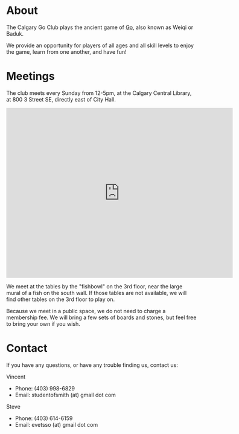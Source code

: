 <!-- 
.. title: About us
.. slug: about-us
.. date: 2018-05-09 22:54:32 UTC-06:00
.. tags: 
.. category: 
.. link: 
.. description: 
.. type: text
.. author: Steve
-->

# About

The Calgary Go Club plays the ancient game of [Go](https://en.wikipedia.org/wiki/Go_%28game%29), also known as Weiqi or Baduk.

We provide an opportunity for players of all ages and all skill
levels to enjoy the game, learn from one another, and have fun!

# Meetings
The club meets every Sunday from 12-5pm, at the Calgary Central
Library, at 800 3 Street SE, directly east of City Hall.

<iframe src="https://www.google.com/maps/embed?pb=!1m18!1m12!1m3!1d2508.419721842189!2d-114.05711834839785!3d51.045337352101534!2m3!1f0!2f0!3f0!3m2!1i1024!2i768!4f13.1!3m3!1m2!1s0x537170003cb69fe3%3A0x65642e5fb9371572!2sCentral%20Library!5e0!3m2!1sen!2sca!4v1577082584228!5m2!1sen!2sca" width="600" height="450" frameborder="0" style="border:0;" allowfullscreen=""></iframe>

We meet at the tables by the "fishbowl" on the 3rd floor, near the large mural of a fish on the south wall.
If those tables are not available, we will find other tables on the
3rd floor to play on.

Because we meet in a public space, we do not need to charge a
membership fee.  We will bring a few sets of boards and stones, but
feel free to bring your own if you wish.

# Contact

If you have any questions, or have any trouble finding us, contact us:

Vincent

* Phone: (403) 998-6829
* Email: studentofsmith (at) gmail dot com

Steve

* Phone: (403) 614-6159
* Email: evetsso (at) gmail dot com
